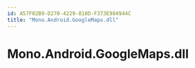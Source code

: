 ```yaml
---
id: A57F02B9-D270-4229-810D-F373E984944C
title: "Mono.Android.GoogleMaps.dll"
---
```


# Mono.Android.GoogleMaps.dll

